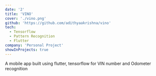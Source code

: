 ```yaml
---
date: '2'
title: 'VINO'
cover: './vino.png'
github: 'https://github.com/adithyaakrishna/vino'
tech:
  - Tensorflow
  - Pattern Recognition
  - Flutter
company: 'Personal Project'
showInProjects: true
---
```


A mobile app built using flutter, tensorflow for VIN number and Odometer recognition
